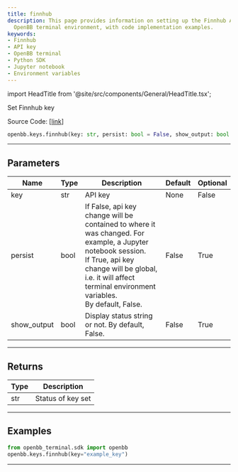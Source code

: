 ```yaml
---
title: finnhub
description: This page provides information on setting up the Finnhub API key in the
  OpenBB terminal environment, with code implementation examples.
keywords:
- Finnhub
- API key
- OpenBB terminal
- Python SDK
- Jupyter notebook
- Environment variables
---
```


import HeadTitle from '@site/src/components/General/HeadTitle.tsx';

<HeadTitle title="finnhub - Keys - Reference | OpenBB SDK Docs" />

Set Finnhub key

Source Code: [[link](https://github.com/OpenBB-finance/OpenBBTerminal/tree/main/openbb_terminal/keys_model.py#L813)]

```python
openbb.keys.finnhub(key: str, persist: bool = False, show_output: bool = False)
```

---

## Parameters

| Name | Type | Description | Default | Optional |
| ---- | ---- | ----------- | ------- | -------- |
| key | str | API key | None | False |
| persist | bool | If False, api key change will be contained to where it was changed. For example, a Jupyter notebook session.<br/>If True, api key change will be global, i.e. it will affect terminal environment variables.<br/>By default, False. | False | True |
| show_output | bool | Display status string or not. By default, False. | False | True |


---

## Returns

| Type | Description |
| ---- | ----------- |
| str | Status of key set |
---

## Examples

```python
from openbb_terminal.sdk import openbb
openbb.keys.finnhub(key="example_key")
```

---
